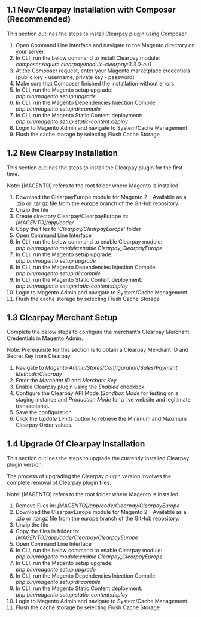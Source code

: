<h2> 1.1    New Clearpay Installation with Composer (Recommended) </h2>
<p> This section outlines the steps to install Clearpay plugin using Composer. </p>

<ol>
	<li> Open Command Line Interface and navigate to the Magento directory on your server</li>
	<li> In CLI, run the below command to install Clearpay module: <br/> <em>composer require clearpay/module-clearpay:3.3.0-eu1</em> </li>
	<li> At the Composer request, enter your Magento marketplace credentials (public key - username, private key - password)</li>
	<li> Make sure that Composer finished the installation without errors </li>
	<li> In CLI, run the Magento setup upgrade: <br/> <em>php bin/magento setup:upgrade</em> </li>
	<li> In CLI, run the Magento Dependencies Injection Compile: <br/> <em>php bin/magento setup:di:compile</em> </li>
	<li> In CLI, run the Magento Static Content deployment: <br/> <em>php bin/magento setup:static-content:deploy</em> </li>
	<li> Login to Magento Admin and navigate to System/Cache Management </li>
	<li> Flush the cache storage by selecting Flush Cache Storage </li>
</ol>

<h2> 1.2   New Clearpay Installation </h2>
<p>This section outlines the steps to install the Clearpay plugin for the first time.</p>

<p> Note: [MAGENTO] refers to the root folder where Magento is installed. </p>

<ol>
	<li> Download the ClearpayEurope module for Magento 2 - Available as a .zip or .tar.gz file from the europe branch of the GitHub repository. </li>
	<li> Unzip the file </li>
	<li> Create directory Clearpay/ClearpayEurope in: <br/> <em>[MAGENTO]/app/code/</em></li>
	<li> Copy the files to <em>'Clearpay/ClearpayEurope'</em> folder </li>
	<li> Open Command Line Interface </li>
	<li> In CLI, run the below command to enable Clearpay module: <br/> <em>php bin/magento module:enable Clearpay_ClearpayEurope</em> </li>
	<li> In CLI, run the Magento setup upgrade: <br/> <em>php bin/magento setup:upgrade</em> </li>
	<li> In CLI, run the Magento Dependencies Injection Compile: <br/> <em>php bin/magento setup:di:compile</em> </li>
	<li> In CLI, run the Magento Static Content deployment: <br/> <em>php bin/magento setup:static-content:deploy</em> </li>
	<li> Login to Magento Admin and navigate to System/Cache Management </li>
	<li> Flush the cache storage by selecting Flush Cache Storage </li>
</ol>

<h2> 1.3	Clearpay Merchant Setup </h2>
<p> Complete the below steps to configure the merchant’s Clearpay Merchant Credentials in Magento Admin. </p>
<p> Note: Prerequisite for this section is to obtain a Clearpay Merchant ID and Secret Key from Clearpay. </p>

<ol>
	<li> Navigate to <em>Magento Admin/Stores/Configuration/Sales/Payment Methods/Clearpay</em> </li>
	<li> Enter the <em>Merchant ID</em> and <em>Merchant Key</em>. </li>
	<li> Enable Clearpay plugin using the <em>Enabled</em> checkbox. </li>
	<li> Configure the Clearpay API Mode (<em>Sandbox Mode</em> for testing on a staging instance and <em>Production Mode</em> for a live website and legitimate transactions). </li>
	<li> Save the configuration. </li>
	<li> Click the <em>Update Limits</em> button to retrieve the Minimum and Maximum Clearpay Order values.</li>
</ol>

<h2> 1.4	Upgrade Of Clearpay Installation </h2>
<p> This section outlines the steps to upgrade the currently installed Clearpay plugin version. </p>
<p> The process of upgrading the Clearpay plugin version involves the complete removal of Clearpay plugin files. </p>
<p> Note: [MAGENTO] refers to the root folder where Magento is installed. </p>

<ol>
	<li> Remove Files in: <em>[MAGENTO]/app/code/Clearpay/ClearpayEurope</em></li>
	<li> Download the ClearpayEurope module for Magento 2 - Available as a .zip or .tar.gz file from the europe branch of the GitHub repository. </li>
	<li> Unzip the file </li>
	<li> Copy the files in folder to: <br/> <em>[MAGENTO]/app/code/Clearpay/ClearpayEurope</em> </li>
	<li> Open Command Line Interface </li>
	<li> In CLI, run the below command to enable Clearpay module: <br/> <em>php bin/magento module:enable Clearpay_ClearpayEurope</em> </li>
	<li> In CLI, run the Magento setup upgrade: <br/> <em>php bin/magento setup:upgrade</em> </li>
	<li> In CLI, run the Magento Dependencies Injection Compile: <br/> <em>php bin/magento setup:di:compile</em> </li>
	<li> In CLI, run the Magento Static Content deployment: <br/> <em>php bin/magento setup:static-content:deploy</em> </li>
	<li> Login to Magento Admin and navigate to System/Cache Management </li>
	<li> Flush the cache storage by selecting Flush Cache Storage </li>
</ol>
